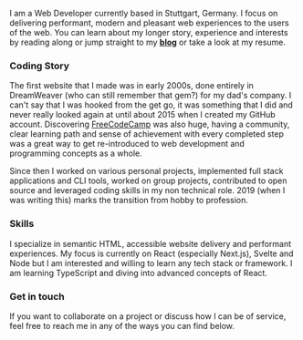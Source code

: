 I am a Web Developer currently based in Stuttgart, Germany. I focus on delivering performant, modern and pleasant web experiences to the users of the web. You can learn about my longer story, experience and interests by reading along or jump straight to my [**blog**](https://dev.to/vaidotas) or take a look at my resume.

### Coding Story

The first website that I made was in early 2000s, done entirely in DreamWeaver (who can still remember that gem?) for my dad's company. I can't say that I was hooked from the get go, it was something that I did and never really looked again at until about 2015 when I created my GitHub account. Discovering [FreeCodeCamp](https://www.freecodecamp.org) was also huge, having a community, clear learning path and sense of achievement with every completed step was a great way to get re-introduced to web development and programming concepts as a whole.

Since then I worked on various personal projects, implemented full stack applications and CLI tools, worked on group projects, contributed to open source and leveraged coding skills in my non technical role. 2019 (when I was writing this) marks the transition from hobby to profession.

### Skills

I specialize in semantic HTML, accessible website delivery and performant experiences. My focus is currently on React (especially Next.js), Svelte and Node but I am interested and willing to learn any tech stack or framework. I am learning TypeScript and diving into advanced concepts of React.

### Get in touch

If you want to collaborate on a project or discuss how I can be of service, feel free to reach me in any of the ways you can find below.
